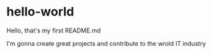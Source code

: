 # hello-world

Hello, that's my first README.md

I'm gonna create great projects and contribute to the wrold IT industry
